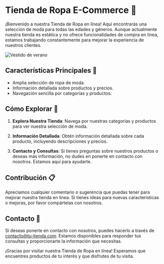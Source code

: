 # Tienda de Ropa E-Commerce 🥼

¡Bienvenido a nuestra Tienda de Ropa en línea! Aquí encontrarás una selección de moda para todas las edades y géneros. Aunque actualmente nuestra tienda es estática y no ofrece funcionalidades de compra en línea, estamos trabajando constantemente para mejorar la experiencia de nuestros clientes.

![Vestido de verano](https://i.imgur.com/M4JsW3G.jpg)


## Características Principales 🛒

- Amplia selección de ropa de moda.
- Información detallada sobre productos y precios.
- Navegación sencilla por categorías y productos.

## Cómo Explorar 👟

1. **Explora Nuestra Tienda**: Navega por nuestras categorías y productos para ver nuestra selección de moda.

2. **Información Detallada**: Obtén información detallada sobre cada producto, incluyendo descripciones y precios.

3. **Contacto y Consultas**: Si tienes preguntas sobre nuestros productos o deseas más información, no dudes en ponerte en contacto con nosotros. Estamos aquí para ayudarte.

## Contribución 📋

Apreciamos cualquier comentario o sugerencia que puedas tener para mejorar nuestra tienda en línea. Si tienes ideas para nuevas características o mejoras, por favor compártelas con nosotros.

## Contacto 📩

Si deseas ponerte en contacto con nosotros, puedes hacerlo a través de [contacto@tu-tienda.com](mailto:contacto@tu-tienda.com). Estamos disponibles para responder tus consultas y proporcionarte la información que necesitas.

¡Gracias por visitar nuestra Tienda de Ropa en línea! Esperamos que encuentres productos de tu interés y que disfrutes de tu visita.

